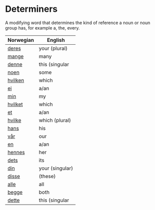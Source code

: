 # Determiners

A modifying word that determines the kind of reference a noun or noun group has, for example a, the, every.

| Norwegian | English |
| --- | --- |
| [deres](https://www.ordnett.no/search?language=no&phrase=deres) | your (plural) | None |
| [mange](https://www.ordnett.no/search?language=no&phrase=mange) | many |  |
| [denne](https://www.ordnett.no/search?language=no&phrase=denne) | this (singular |  masculine and femenine) |
| [noen](https://www.ordnett.no/search?language=no&phrase=noen) | some |  |
| [hvilken](https://www.ordnett.no/search?language=no&phrase=hvilken) | which | m |
| [ei](https://www.ordnett.no/search?language=no&phrase=ei) | a/an | f |
| [min](https://www.ordnett.no/search?language=no&phrase=min) | my |  |
| [hvilket](https://www.ordnett.no/search?language=no&phrase=hvilket) | which | i |
| [et](https://www.ordnett.no/search?language=no&phrase=et) | a/an | i |
| [hvilke](https://www.ordnett.no/search?language=no&phrase=hvilke) | which (plural) |  |
| [hans](https://www.ordnett.no/search?language=no&phrase=hans) | his | m |
| [vår](https://www.ordnett.no/search?language=no&phrase=vår) | our |  |
| [en](https://www.ordnett.no/search?language=no&phrase=en) | a/an | m |
| [hennes](https://www.ordnett.no/search?language=no&phrase=hennes) | her | f |
| [dets](https://www.ordnett.no/search?language=no&phrase=dets) | its | i |
| [din](https://www.ordnett.no/search?language=no&phrase=din) | your (singular) |  |
| [disse](https://www.ordnett.no/search?language=no&phrase=disse) | (these) |  |
| [alle](https://www.ordnett.no/search?language=no&phrase=alle) | all |  |
| [begge](https://www.ordnett.no/search?language=no&phrase=begge) | both |  |
| [dette](https://www.ordnett.no/search?language=no&phrase=dette) | this (singular |  neuter) |

